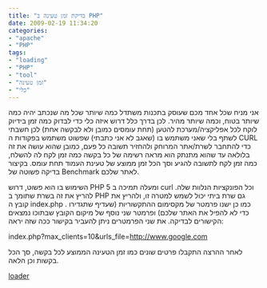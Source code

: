 ```yaml
---
title: "בדיקת זמן טעינה ב PHP"
date: 2009-02-19 11:34:20
categories: 
- "apache"
- "PHP"
tags: 
- "loading"
- "PHP"
- "tool"
- "זמן טעינה"
- "כלי"
---
```


אני מניח שכל אחד מכם שעוסק בתכנות משתדל כמה שיותר שכל מה שנכתב יהיה כמה שיותר בטוח, וכמה שיותר מהיר. לכן בדרך כלל דרוש איזה כלי כדי לבדוק כמה זמן בידיוק לוקח לכל אפליקציה/מערכת להטען (תחת עומסים כמובן ולא לבקשה אחת) לכן חשבתי לשתף בלי שאני משתמש בו (שאגב לא אני כתבתי) שפשוט משתמש בפקודות ה CURL כדי להתחבר לשרת/אתר המרוחק ולהחזיר תשובה כל פעם, כמובן שהוא עושה את זה בלולאה עד שהוא מתנתק הוא מראה רשימה של כל בקשה כמה זמן לקח לה להשלח, כמה זמן לקח לתשובה להגיע וסך הכל זמן ממוצע של טעינת העמוד תחת עומס. בקיצור בדיקה פשוטה של Benchmark לאתר שלכם.

השימוש בו הוא פשוט, דרוש PHP 5 ומעלה תמיכה ב curl וכל הפונקציות הנלוות שלה. להריץ את זה בשרת שתומך ב PHP גם שרת ביתי יכול לשמש למטרה זו, ולהריץ את קובץ ה index.php . כמו כן ישנו פרמטר של מקסימום ההתקשוריות (שעדיף שתגדירו כדי לא להפיל את האתר שלכם) ופרמטר שני נוסף של מיקום הקובץ שבתוכו נמצאים הקישורים לבדיקה. את שני הפרמטרים ניתן להעביר בקישור ככה שזה יראה:

index.php?max_clients=10&amp;urls_file=http://www.google.com

לאחר ההרצה התקבלו פרטים שונים כמו זמן הטעינה הממוצע לכל בקשה, סך הכל בקשות וכן הלאה.

<a href="http://www.vadimg.co.il/wp-content/uploads/2009/02/loader.rar">loader</a>
